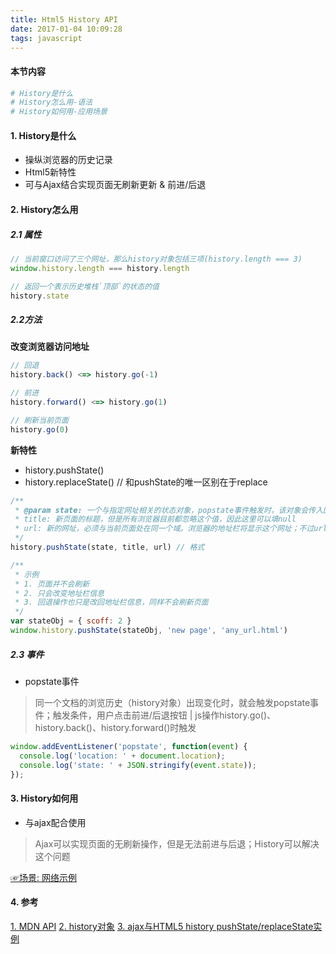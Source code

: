```yaml
---
title: Html5 History API
date: 2017-01-04 10:09:28
tags: javascript
---
```

#### 本节内容
```sh 
# History是什么
# History怎么用-语法
# History如何用-应用场景
```

#### 1. History是什么
* 操纵浏览器的历史记录
* Html5新特性
* 可与Ajax结合实现页面无刷新更新 & 前进/后退

#### 2. History怎么用
##### 2.1 属性

```javascript
// 当前窗口访问了三个网址，那么history对象包括三项(history.length === 3)
window.history.length === history.length

// 返回一个表示历史堆栈`顶部`的状态的值
history.state

```

##### 2.2方法

**改变浏览器访问地址**
```javascript
// 回退
history.back() <=> history.go(-1)

// 前进
history.forward() <=> history.go(1)

// 刷新当前页面
history.go(0)

```

**新特性**
* history.pushState()
* history.replaceState() // 和pushState的唯一区别在于replace
```javascript
/**
 * @param state: 一个与指定网址相关的状态对象，popstate事件触发时，该对象会传入回调函数。如果不需要这个对象，此处可以填null
 * title: 新页面的标题，但是所有浏览器目前都忽略这个值，因此这里可以填null
 * url: 新的网址，必须与当前页面处在同一个域。浏览器的地址栏将显示这个网址；不过url不能跨域，否则报错
 */
history.pushState(state, title, url) // 格式

/**
 * 示例
 * 1. 页面并不会刷新
 * 2. 只会改变地址栏信息
 * 3. 回退操作也只是改回地址栏信息，同样不会刷新页面
 */
var stateObj = { scoff: 2 }
window.history.pushState(stateObj, 'new page', 'any_url.html')

```

##### 2.3 事件
* popstate事件

> 同一个文档的浏览历史（history对象）出现变化时，就会触发popstate事件；触发条件，用户点击前进/后退按钮 | js操作history.go()、history.back()、history.forward()时触发

```javascript
window.addEventListener('popstate', function(event) {
  console.log('location: ' + document.location);
  console.log('state: ' + JSON.stringify(event.state));
});
```

#### 3. History如何用
* 与ajax配合使用
> Ajax可以实现页面的无刷新操作，但是无法前进与后退；History可以解决这个问题

[☞场景: 网络示例](http://www.zhangxinxu.com/study/201306/ajax-page-html5-history-api.html?area=zhabei)


#### 4. 参考
[1. MDN API](https://developer.mozilla.org/zh-CN/docs/Web/API/History#See_also)
[2. history对象](http://javascript.ruanyifeng.com/bom/history.html)
[3. ajax与HTML5 history pushState/replaceState实例](http://www.zhangxinxu.com/wordpress/2013/06/html5-history-api-pushstate-replacestate-ajax/)